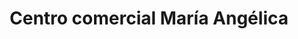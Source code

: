 ---
title: "Centro comercial María Angélica"
url: /ayacucho/centro-comercial-maria-angelica/
shop: ropa
---